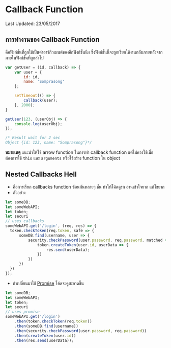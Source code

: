 # Callback Function #
Last Updated: 23/05/2017

## การทำงานของ Callback Function ##

คือฟังก์ชั่นที่ถูกใช้เป็นค่าอาร์กิวเมนต์ของอีกฟังก์ชั่นนึง ซึ่งฟังก์ชั่นนี้จะถูกเรียกใช้งานกลับภายหลังจากภายในฟังก์ชั่นที่ถูกส่งไป

```javascript
var getUser = (id, callback) => {
    var user = {
        id: id,
        name: 'Somprasong'
    };

    setTimeout(() => {
        callback(user);
    }, 2000);
}

getUser(123, (userObj) => {
    console.log(userObj);
});

/* Result wait for 2 sec
Object {id: 123, name: "Somprasong"}*/
```

**หมายเหตุ** แนะนำให้ใช้ arrow function ในการทำ callback function แต่ไม่ควรใช้เมื่อต้องการใช้ `this` และ `arguments` หรือใช้สร้าง function ใน object

## Nested Callbacks Hell ##
- คือการเรียก callbacks function ซ้อนกันหลายๆ ชั้น ทำให้โค้ดดูรก อ่านเข้าใจยาก แก้ไขยาก
- ตัวอย่าง
```javascript
let someDB;
let someWebAPI;
let token;
let securi
// uses callbacks
someWebAPI.get('/login', (req, res) => {
  token.checkToken(req.token, safe => {
      someDB.find(username, user => {
          security.checkPassword(user.password, req.password, matched => {
              token.createToken(user.id, userData => {
                  res.send(userData);
              })
          })
      })
  })
});
```
- ถ้าเปลี่ยนมาใช้ [Promise](../Promise) โค้ดจะดูสะอาดขึ้น
```javascript
let someDB;
let someWebAPI;
let token;
let securi
// uses promise
someWebAPI.get('/login')
    .then(token.checkToken(req.token))
    .then(someDB.find(username))
    .then(security.checkPassword(user.password, req.password))
    .then(createToken(user.id))
    .then(res.send(userData));
```